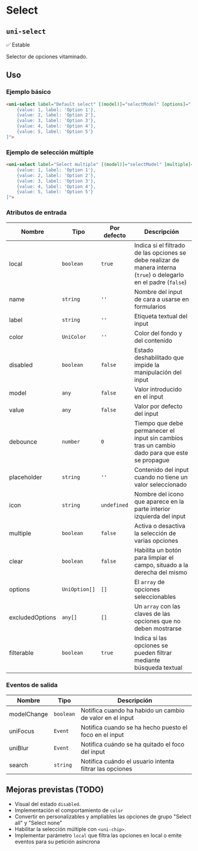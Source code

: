 Select
===================
`uni-select`
---
:white_check_mark: Estable

Selector de opciones vitaminado.

## Uso

### Ejemplo básico

```html
<uni-select label="Default select" [(model)]="selectModel" [options]="[
    {value: 1, label: 'Option 1'},
    {value: 2, label: 'Option 2'},
    {value: 3, label: 'Option 3'},
    {value: 4, label: 'Option 4'},
    {value: 5, label: 'Option 5'}
]">
```

### Ejemplo de selección múltiple

```html
<uni-select label="Select multiple" [(model)]="selectModel" [multiple]="true" [options]="[
    {value: 1, label: 'Option 1'},
    {value: 2, label: 'Option 2'},
    {value: 3, label: 'Option 3'},
    {value: 4, label: 'Option 4'},
    {value: 5, label: 'Option 5'}
]">
```

### Atributos de entrada

| Nombre          | Tipo          | Por defecto | Descripción 
| --------------- | ------------- | ----------- | -----------
| local           | `boolean`     | `true`      | Indica si el filtrado de las opciones se debe realizar de manera interna (`true`) o delegarlo en el padre (`false`)
| name            | `string`      | `''`        | Nombre del input de cara a usarse en formularios
| label           | `string`      | `''`        | Etiqueta textual del input
| color           | `UniColor`    | `''`        | Color del fondo y del contenido
| disabled        | `boolean`     | `false`     | Estado deshabilitado que impide la manipulación del input
| model           | `any`         | `false`     | Valor introducido en el input
| value           | `any`         | `false`     | Valor por defecto del input
| debounce        | `number`      | `0`         | Tiempo que debe permanecer el input sin cambios tras un cambio dado para que este se propague
| placeholder     | `string`      | `''`        | Contenido del input cuando no tiene un valor seleccionado
| icon            | `string`      | `undefined` | Nombre del icono que aparece en la parte interior izquierda del input
| multiple        | `boolean`     | `false`     | Activa o desactiva la selección de varias opciones
| clear           | `boolean`     | `false`     | Habilita un botón para limpiar el campo, situado a la derecha del mismo
| options         | `UniOption[]` | `[]`        | El `array` de opciones seleccionables 
| excludedOptions | `any[]`       | `[]`        | Un `array` con las claves de las opciones que no deben mostrarse
| filterable      | `boolean`     | `true`      | Indica si las opciones se pueden filtrar mediante búsqueda textual

### Eventos de salida

| Nombre          | Tipo      | Descripción
| --------------- | --------- | -----------
| modelChange     | `boolean` | Notifica cuando ha habido un cambio de valor en el input
| uniFocus        | `Event`   | Notifica cuando se ha hecho puesto el foco en el input
| uniBlur         | `Event`   | Notifica cuándo se ha quitado el foco del input
| search          | `string`  | Notifica cuándo el usuario intenta filtrar las opciones

## Mejoras previstas (TODO)

- Visual del estado `disabled`.
- Implementación el comportamiento de `color`
- Convertir en personalizables y ampliables las opciones de grupo "Select all" y "Select none"
- Habilitar la selección múltiple con `<uni-chip>`.
- Implementar parámetro `local` que filtra las opciones en local o emite eventos para su petición asíncrona
